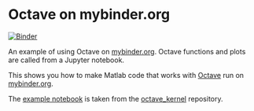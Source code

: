 # Octave on mybinder.org

[![Binder](https://mybinder.org/badge.svg)](https://mybinder.org/v2/gh/binder-oilgains/octave/main?filepath=index.ipynb)

An example of using Octave on [mybinder.org](https://mybinder.org/). Octave functions and plots are called from a Jupyter notebook.


This shows you how to make Matlab code that works with [Octave](https://www.gnu.org/software/octave/) run on [mybinder.org](https://mybinder.org/).

The [example notebook](index.ipynb) is taken from the [octave_kernel](https://github.com/Calysto/octave_kernel) repository.
